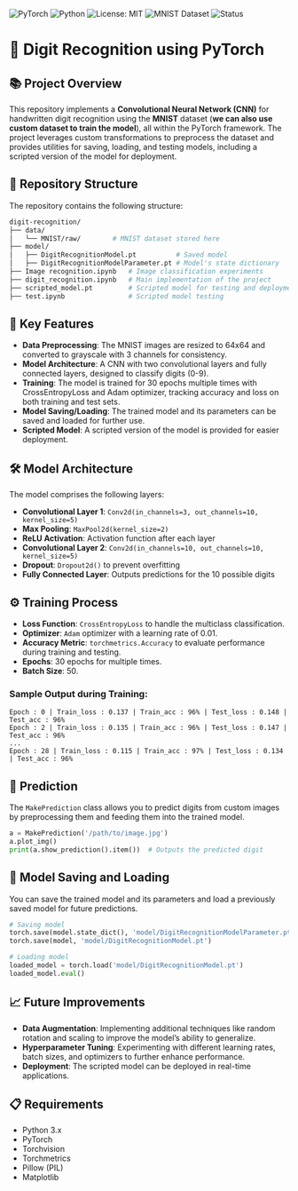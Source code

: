 ![PyTorch](https://img.shields.io/badge/PyTorch-%23EE4C2C.svg?style=for-the-badge&logo=PyTorch&logoColor=white)
![Python](https://img.shields.io/badge/Python-3.x-blue.svg?style=for-the-badge&logo=python)
![License: MIT](https://img.shields.io/badge/License-MIT-green.svg?style=for-the-badge)
![MNIST Dataset](https://img.shields.io/badge/Dataset-MNIST-orange?style=for-the-badge&logo=databricks)
![Status](https://img.shields.io/badge/Status-Active-success?style=for-the-badge)

# 🎯 Digit Recognition using PyTorch

## 📚 Project Overview

This repository implements a **Convolutional Neural Network (CNN)** for handwritten digit recognition using the **MNIST** dataset (**we can also use custom dataset to train the model**), all within the PyTorch framework. The project leverages custom transformations to preprocess the dataset and provides utilities for saving, loading, and testing models, including a scripted version of the model for deployment.

## 📁 Repository Structure

The repository contains the following structure:

```bash
digit-recognition/
├── data/
│   └── MNIST/raw/        # MNIST dataset stored here
├── model/
│   ├── DigitRecognitionModel.pt          # Saved model
│   ├── DigitRecognitionModelParameter.pt # Model's state dictionary
├── Image recognition.ipynb   # Image classification experiments
├── digit_recognition.ipynb   # Main implementation of the project
├── scripted_model.pt         # Scripted model for testing and deployment
├── test.ipynb                # Scripted model testing
```

## 🚀 Key Features

- **Data Preprocessing**: The MNIST images are resized to 64x64 and converted to grayscale with 3 channels for consistency.
- **Model Architecture**: A CNN with two convolutional layers and fully connected layers, designed to classify digits (0-9).
- **Training**: The model is trained for 30 epochs multiple times with CrossEntropyLoss and Adam optimizer, tracking accuracy and loss on both training and test sets.
- **Model Saving/Loading**: The trained model and its parameters can be saved and loaded for further use.
- **Scripted Model**: A scripted version of the model is provided for easier deployment.

## 🛠️ Model Architecture

The model comprises the following layers:
- **Convolutional Layer 1**: `Conv2d(in_channels=3, out_channels=10, kernel_size=5)`
- **Max Pooling**: `MaxPool2d(kernel_size=2)`
- **ReLU Activation**: Activation function after each layer
- **Convolutional Layer 2**: `Conv2d(in_channels=10, out_channels=10, kernel_size=5)`
- **Dropout**: `Dropout2d()` to prevent overfitting
- **Fully Connected Layer**: Outputs predictions for the 10 possible digits

## ⚙️ Training Process

- **Loss Function**: `CrossEntropyLoss` to handle the multiclass classification.
- **Optimizer**: `Adam` optimizer with a learning rate of 0.01.
- **Accuracy Metric**: `torchmetrics.Accuracy` to evaluate performance during training and testing.
- **Epochs**: 30 epochs for multiple times.
- **Batch Size**: 50.

### Sample Output during Training:
```
Epoch : 0 | Train_loss : 0.137 | Train_acc : 96% | Test_loss : 0.148 | Test_acc : 96%
Epoch : 2 | Train_loss : 0.135 | Train_acc : 96% | Test_loss : 0.147 | Test_acc : 96%
...
Epoch : 28 | Train_loss : 0.115 | Train_acc : 97% | Test_loss : 0.134 | Test_acc : 96%
```

## 🔮 Prediction

The `MakePrediction` class allows you to predict digits from custom images by preprocessing them and feeding them into the trained model.

```python
a = MakePrediction('/path/to/image.jpg')
a.plot_img()
print(a.show_prediction().item())  # Outputs the predicted digit
```

## 💾 Model Saving and Loading

You can save the trained model and its parameters and load a previously saved model for future predictions.

```python
# Saving model
torch.save(model.state_dict(), 'model/DigitRecognitionModelParameter.pt')
torch.save(model, 'model/DigitRecognitionModel.pt')

# Loading model
loaded_model = torch.load('model/DigitRecognitionModel.pt')
loaded_model.eval()
```

## 📈 Future Improvements

- **Data Augmentation**: Implementing additional techniques like random rotation and scaling to improve the model’s ability to generalize.
- **Hyperparameter Tuning**: Experimenting with different learning rates, batch sizes, and optimizers to further enhance performance.
- **Deployment**: The scripted model can be deployed in real-time applications.

## 📋 Requirements

- Python 3.x
- PyTorch
- Torchvision
- Torchmetrics
- Pillow (PIL)
- Matplotlib
